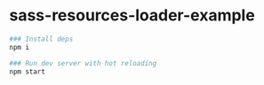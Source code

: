 # sass-resources-loader-example

```bash
### Install deps
npm i

### Run dev server with hot reloading
npm start
```
